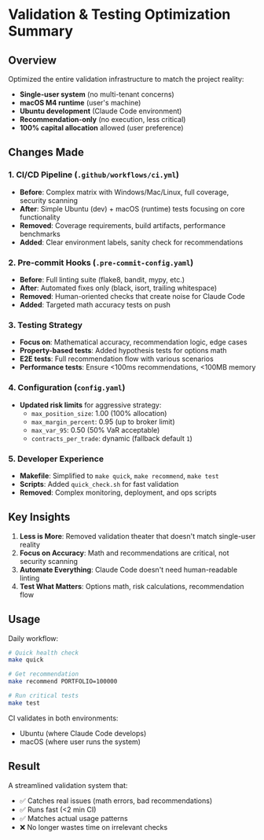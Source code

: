 # Validation & Testing Optimization Summary

## Overview

Optimized the entire validation infrastructure to match the project reality:
- **Single-user system** (no multi-tenant concerns)
- **macOS M4 runtime** (user's machine)
- **Ubuntu development** (Claude Code environment)
- **Recommendation-only** (no execution, less critical)
- **100% capital allocation** allowed (user preference)

## Changes Made

### 1. CI/CD Pipeline (`.github/workflows/ci.yml`)
- **Before**: Complex matrix with Windows/Mac/Linux, full coverage, security scanning
- **After**: Simple Ubuntu (dev) + macOS (runtime) tests focusing on core functionality
- **Removed**: Coverage requirements, build artifacts, performance benchmarks
- **Added**: Clear environment labels, sanity check for recommendations

### 2. Pre-commit Hooks (`.pre-commit-config.yaml`)
- **Before**: Full linting suite (flake8, bandit, mypy, etc.)
- **After**: Automated fixes only (black, isort, trailing whitespace)
- **Removed**: Human-oriented checks that create noise for Claude Code
- **Added**: Targeted math accuracy tests on push

### 3. Testing Strategy
- **Focus on**: Mathematical accuracy, recommendation logic, edge cases
- **Property-based tests**: Added hypothesis tests for options math
- **E2E tests**: Full recommendation flow with various scenarios
- **Performance tests**: Ensure <100ms recommendations, <100MB memory

### 4. Configuration (`config.yaml`)
- **Updated risk limits** for aggressive strategy:
  - `max_position_size`: 1.00 (100% allocation)
  - `max_margin_percent`: 0.95 (up to broker limit)
  - `max_var_95`: 0.50 (50% VaR acceptable)
  - `contracts_per_trade`: dynamic (fallback default `1`)

### 5. Developer Experience
- **Makefile**: Simplified to `make quick`, `make recommend`, `make test`
- **Scripts**: Added `quick_check.sh` for fast validation
- **Removed**: Complex monitoring, deployment, and ops scripts

## Key Insights

1. **Less is More**: Removed validation theater that doesn't match single-user reality
2. **Focus on Accuracy**: Math and recommendations are critical, not security scanning
3. **Automate Everything**: Claude Code doesn't need human-readable linting
4. **Test What Matters**: Options math, risk calculations, recommendation flow

## Usage

Daily workflow:
```bash
# Quick health check
make quick

# Get recommendation
make recommend PORTFOLIO=100000

# Run critical tests
make test
```

CI validates in both environments:
- Ubuntu (where Claude Code develops)
- macOS (where user runs the system)

## Result

A streamlined validation system that:
- ✅ Catches real issues (math errors, bad recommendations)
- ✅ Runs fast (<2 min CI)
- ✅ Matches actual usage patterns
- ❌ No longer wastes time on irrelevant checks

